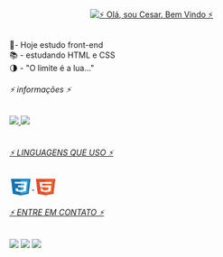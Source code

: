  <p align="center"><a href="https://anuraghazra.github.io"><img width="80%" alt="⚡️ Olá, sou Cesar. Bem Vindo ⚡️" src="./assets/gh-readme-header.png" /></a></p> 
<br>
💼- Hoje estudo front-end <br>
📚 - estudando HTML e CSS <br>
🌗 - "O limite é a lua..." <br>

<h6>⚡️ informações ⚡️ </h6>
<div>
  <a href="https://github.com/eucesar">
  <img height="180em" src="https://github-readme-stats.vercel.app/api?username=eucesar&show_icons=true&theme=onedark&include_all_commits=true&count_private=true"/> 
  <img height="180em" src="https://github-readme-stats.vercel.app/api/top-langs/?username=eucesar&layout=compact&langs_count=7&theme=onedark"/>
</div>

<div style="display: inline_block"><br>
<h6> ⚡️ LINGUAGENS QUE USO ⚡️</h6>
  <img align="center" alt="Cesar-CSS" height="30" width="40" src="https://raw.githubusercontent.com/devicons/devicon/master/icons/css3/css3-original.svg">
  <img align="center" alt="Cesar-HTML" height="30" width="40" src="https://raw.githubusercontent.com/devicons/devicon/master/icons/html5/html5-original.svg">
</div>

<div>
<h6>⚡️ ENTRE EM CONTATO ⚡️<h6>
<a href="https://www.linkedin.com/mwlite/in/cesar-iglesias-tecnologia"><img src="https://img.shields.io/badge/-LinkedIn-%230077B5?style=for-the-badge&logo=linkedin&logoColor=white" target="_blank"></a>
 <a href="https://discord.gg/wagxzStdcR" target="_blank"><img src="https://img.shields.io/badge/Discord-7289DA?style=for-the-badge&logo=discord&logoColor=white" target="_blank"></a> 
<a href = "mailto:cesaribneto.job@gmail.com"><img src="https://img.shields.io/badge/-Gmail-%23333?style=for-the-badge&logo=gmail&logoColor=white" target="_blank"></a>

</div>

